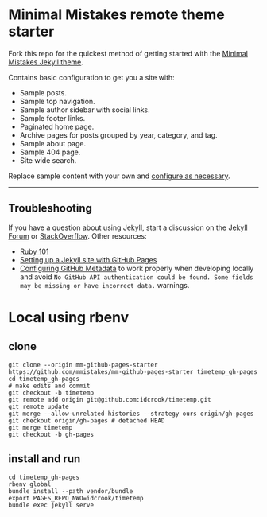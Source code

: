 Minimal Mistakes remote theme starter
=====================================

Fork this repo for the quickest method of getting started with the [Minimal Mistakes Jekyll theme](https://github.com/mmistakes/minimal-mistakes).

Contains basic configuration to get you a site with:

-	Sample posts.
-	Sample top navigation.
-	Sample author sidebar with social links.
-	Sample footer links.
-	Paginated home page.
-	Archive pages for posts grouped by year, category, and tag.
-	Sample about page.
-	Sample 404 page.
-	Site wide search.

Replace sample content with your own and [configure as necessary](https://mmistakes.github.io/minimal-mistakes/docs/configuration/).

---

Troubleshooting
---------------

If you have a question about using Jekyll, start a discussion on the [Jekyll Forum](https://talk.jekyllrb.com/) or [StackOverflow](https://stackoverflow.com/questions/tagged/jekyll). Other resources:

-	[Ruby 101](https://jekyllrb.com/docs/ruby-101/)
-	[Setting up a Jekyll site with GitHub Pages](https://jekyllrb.com/docs/github-pages/)
-	[Configuring GitHub Metadata](https://github.com/jekyll/github-metadata/blob/master/docs/configuration.md#configuration) to work properly when developing locally and avoid `No GitHub API authentication could be found. Some fields may be missing or have incorrect data.` warnings.

Local using rbenv
=================

clone
-----

```
git clone --origin mm-github-pages-starter https://github.com/mmistakes/mm-github-pages-starter timetemp_gh-pages
cd timetemp_gh-pages
# make edits and commit
git checkout -b timetemp
git remote add origin git@github.com:idcrook/timetemp.git
git remote update
git merge --allow-unrelated-histories --strategy ours origin/gh-pages
git checkout origin/gh-pages # detached HEAD
git merge timetemp
git checkout -b gh-pages
```

install and run
---------------

```shell
cd timetemp_gh-pages
rbenv global
bundle install --path vendor/bundle
export PAGES_REPO_NWO=idcrook/timetemp
bundle exec jekyll serve
```
